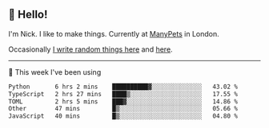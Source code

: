 ## 👋 Hello! 

I'm Nick. I like to make things. Currently at [ManyPets](https://manypets.com) in London.

Occasionally [I write random things here](https://nicksnell.com) and [here](https://twitter.com/nicksnell).

-------

🚀 This week I've been using

<!--START_SECTION:waka-->

```txt
Python       6 hrs 2 mins    ██████████▓░░░░░░░░░░░░░░   43.02 %
TypeScript   2 hrs 27 mins   ████▒░░░░░░░░░░░░░░░░░░░░   17.55 %
TOML         2 hrs 5 mins    ███▓░░░░░░░░░░░░░░░░░░░░░   14.86 %
Other        47 mins         █▒░░░░░░░░░░░░░░░░░░░░░░░   05.66 %
JavaScript   40 mins         █▒░░░░░░░░░░░░░░░░░░░░░░░   04.80 %
```

<!--END_SECTION:waka-->
